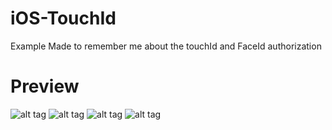 # iOS-TouchId
Example Made to remember me about the touchId and FaceId authorization

# Preview
![alt tag](https://github.com/renatomateusx/iOS-TouchId/blob/master/touchId-1.png)
![alt tag](https://github.com/renatomateusx/iOS-TouchId/blob/master/touchId-2.png)
![alt tag](https://github.com/renatomateusx/iOS-TouchId/blob/master/touchId-3.png)
![alt tag](https://github.com/renatomateusx/iOS-TouchId/blob/master/touchId-4.png)
